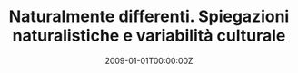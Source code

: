 ---
abstract: 
authors:
- admin
date: "2009-01-01T00:00:00Z"
doi: ""
featured: false
image:
  caption: ""
  focal_point: ""
  preview_only: false

links:
#- name: Link to published version
#  url: http://jasss.soc.surrey.ac.uk/9/1/9.html
# - name: OSF repository
#  url: http://osf.io/fjkze/


publication: Acerbi A. (2009), Naturalmente differenti. Spiegazioni naturalistiche e variabilità culturale, Lutri A. et al. (Eds.), *Umano troppo umano. Riflessioni sull’opposizione natura/cultura in antropologia*, Firenze, SEID, pp. 1 – 13
publication_short: In Lutri A. et al. (Eds.), *Umano troppo umano. Riflessioni sull’opposizione natura/cultura in antropologia*, Firenze, SEID, pp. 1 – 1
publication_types: ['chapter']

publishDate: "2009-01-01T00:00:00Z"
slides: ""
summary: ""

tags:
- in Italian

title: "Naturalmente differenti. Spiegazioni naturalistiche e variabilità culturale"
url_code: ""
url_dataset: ""
url_pdf: files/ITA_2009_differenti.pdf
url_poster: ""
url_project: ""
url_slides: ""
url_source: ""
url_video: ""
---